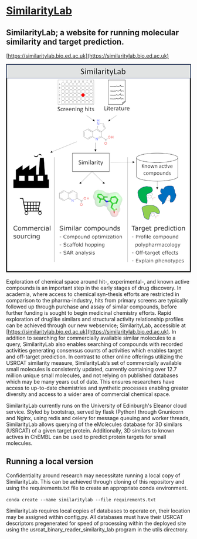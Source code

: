 # [SimilarityLab](https://similaritylab.bio.ed.ac.uk)
SimilarityLab; a website for running molecular similarity and target prediction.
---
[https://similaritylab.bio.ed.ac.uk](https://similaritylab.bio.ed.ac.uk)


![SimilarityLab](https://raw.githubusercontent.com/stevenshave/similaritylab/master/SimilarityLab.png "SimilarityLab")

Exploration of chemical space around hit-, experimental-, and known active compounds is an important step in the early stages of drug discovery. In academia, where access to chemical syn-thesis efforts are restricted in comparison to the pharma-industry, hits from primary screens are typically followed up through purchase and assay of similar compounds, before further funding is sought to begin medicinal chemistry efforts. Rapid exploration of druglike similars and structural activity  relationship profiles can be achieved through our new webservice; SimilarityLab, accessible at [https://similaritylab.bio.ed.ac.uk](https://similaritylab.bio.ed.ac.uk). In addition to searching for commercially available similar molecules to a query, SimilarityLab also enables searching of compounds with recorded activities generating consensus counts of activities which enables target and off-target prediction. In contrast to other online offerings utilizing the USRCAT similarity measure, SimilarityLab’s set of commercially available small molecules is consistently updated, currently containing over 12.7 million unique small molecules, and not relying on published databases which may be many years out of date. This ensures researchers have access to up-to-date chemistries and synthetic processes enabling greater diversity and access to a wider area of commercial chemical space. 

SimilarityLab currently runs on the University of Edinburgh's Eleanor cloud service.
Styled by bootstrap, served by flask (Python) through Gnunicorn and Nginx, using redis and celery for message queuing and worker threads, SimilarityLab allows querying of the eMolecules database for 3D similars (USRCAT) of a given target protein.  Additionally, 3D similars to known actives in ChEMBL can be used to predict protein targets for small molecules.


## Running a local version
Confidentiality around research may necessitate running a local copy of SimilarityLab.
This can be achieved through cloning of this repository and using the requirements.txt file to create an appropriate conda environment.

`conda create --name similaritylab --file requirements.txt`

SimilarityLab requires local copies of databases to operate on, their location may be assigned within config.py. All databases must have their USRCAT descriptors pregenerated for speed of processing within the deployed site using the usrcat_binary_reader_similarity_lab program in the utils directrory.

